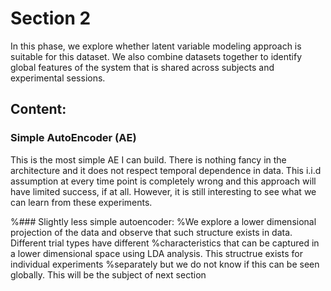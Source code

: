 Section 2
=======================

In this phase, we explore whether latent variable modeling approach is suitable for this dataset.  We also combine datasets together to identify global features of the system that is shared across subjects and experimental sessions.

## Content:

### Simple AutoEncoder (AE)
This is the most simple AE I can build.  There is nothing fancy in the architecture and it does not respect temporal dependence in data.  This i.i.d assumption at every time point is completely wrong and this approach will have limited success, if at all.  However, it is still interesting to see what we can learn from these experiments.

%### Slightly less simple autoencoder:
%We explore a lower dimensional projection of the data and observe that such structure exists in data.  Different trial types have different %characteristics that can be captured in a lower dimensional space using LDA analysis.  This structrue exists for individual experiments %separately but we do not know if this can be seen globally.  This will be the subject of next section
